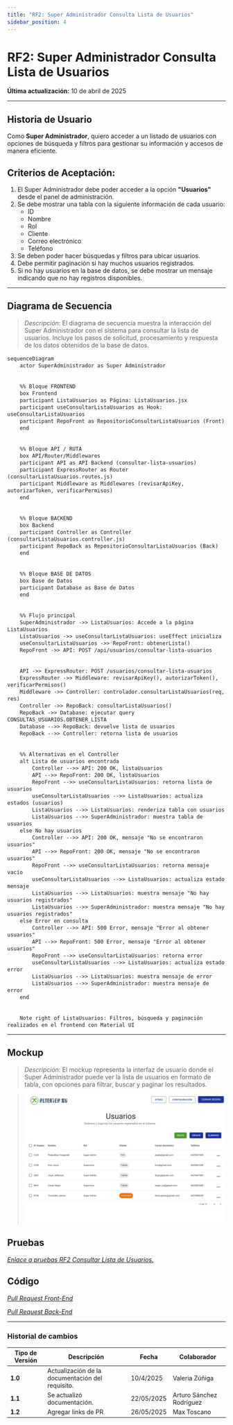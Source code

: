 ```yaml
---
title: "RF2: Super Administrador Consulta Lista de Usuarios"
sidebar_position: 4
---
```


# RF2: Super Administrador Consulta Lista de Usuarios

**Última actualización:** 10 de abril de 2025

---

## Historia de Usuario

Como **Super Administrador**, quiero acceder a un listado de usuarios con opciones de búsqueda y filtros para gestionar su información y accesos de manera eficiente.

## **Criterios de Aceptación:**

1. El Super Administrador debe poder acceder a la opción **"Usuarios"** desde el panel de administración.
2. Se debe mostrar una tabla con la siguiente información de cada usuario:
   - ID
   - Nombre
   - Rol
   - Cliente
   - Correo electrónico
   - Teléfono
3. Se deben poder hacer búsquedas y filtros para ubicar usuarios.
4. Debe permitir paginación si hay muchos usuarios registrados.
5. Si no hay usuarios en la base de datos, se debe mostrar un mensaje indicando que no hay registros disponibles.

---

## **Diagrama de Secuencia**

> _Descripción_: El diagrama de secuencia muestra la interacción del Super Administrador con el sistema para consultar la lista de usuarios. Incluye los pasos de solicitud, procesamiento y respuesta de los datos obtenidos de la base de datos.

```mermaid
sequenceDiagram
    actor SuperAdministrador as Super Administrador


    %% Bloque FRONTEND
    box Frontend
    participant ListaUsuarios as Página: ListaUsuarios.jsx
    participant useConsultarListaUsuarios as Hook: useConsultarListaUsuarios
    participant RepoFront as RepositorioConsultarListaUsuarios (Front)
    end


    %% Bloque API / RUTA
    box API/Router/Middlewares
    participant API as API Backend (consultar-lista-usuarios)
    participant ExpressRouter as Router (consultarListaUsuarios.routes.js)
    participant Middleware as Middlewares (revisarApiKey, autorizarToken, verificarPermisos)
    end


    %% Bloque BACKEND
    box Backend
    participant Controller as Controller (consultarListaUsuarios.controller.js)
    participant RepoBack as RepositorioConsultarListaUsuarios (Back)
    end


    %% Bloque BASE DE DATOS
    box Base de Datos
    participant Database as Base de Datos
    end


    %% Flujo principal
    SuperAdministrador ->> ListaUsuarios: Accede a la página ListaUsuarios
    ListaUsuarios ->> useConsultarListaUsuarios: useEffect inicializa
    useConsultarListaUsuarios ->> RepoFront: obtenerLista()
    RepoFront ->> API: POST /api/usuarios/consultar-lista-usuarios


    API ->> ExpressRouter: POST /usuarios/consultar-lista-usuarios
    ExpressRouter ->> Middleware: revisarApiKey(), autorizarToken(), verificarPermisos()
    Middleware ->> Controller: controlador.consultarListaUsuarios(req, res)
    Controller ->> RepoBack: consultarListaUsuarios()
    RepoBack ->> Database: ejecutar query CONSULTAS_USUARIOS.OBTENER_LISTA
    Database -->> RepoBack: devuelve lista de usuarios
    RepoBack -->> Controller: retorna lista de usuarios


    %% Alternativas en el Controller
    alt Lista de usuarios encontrada
        Controller -->> API: 200 OK, listaUsuarios
        API -->> RepoFront: 200 OK, listaUsuarios
        RepoFront -->> useConsultarListaUsuarios: retorna lista de usuarios
        useConsultarListaUsuarios -->> ListaUsuarios: actualiza estados (usuarios)
        ListaUsuarios -->> ListaUsuarios: renderiza tabla con usuarios
        ListaUsuarios -->> SuperAdministrador: muestra tabla de usuarios
    else No hay usuarios
        Controller -->> API: 200 OK, mensaje "No se encontraron usuarios"
        API -->> RepoFront: 200 OK, mensaje "No se encontraron usuarios"
        RepoFront -->> useConsultarListaUsuarios: retorna mensaje vacío
        useConsultarListaUsuarios -->> ListaUsuarios: actualiza estado mensaje
        ListaUsuarios -->> ListaUsuarios: muestra mensaje "No hay usuarios registrados"
        ListaUsuarios -->> SuperAdministrador: muestra mensaje "No hay usuarios registrados"
    else Error en consulta
        Controller -->> API: 500 Error, mensaje "Error al obtener usuarios"
        API -->> RepoFront: 500 Error, mensaje "Error al obtener usuarios"
        RepoFront -->> useConsultarListaUsuarios: retorna error
        useConsultarListaUsuarios -->> ListaUsuarios: actualiza estado error
        ListaUsuarios -->> ListaUsuarios: muestra mensaje de error
        ListaUsuarios -->> SuperAdministrador: muestra mensaje de error
    end


    Note right of ListaUsuarios: Filtros, búsqueda y paginación realizados en el frontend con Material UI
```

---

## **Mockup**

> _Descripción_: El mockup representa la interfaz de usuario donde el Super Administrador puede ver la lista de usuarios en formato de tabla, con opciones para filtrar, buscar y paginar los resultados.

> ![Interfaz de consultar lista de usuarios](imagenes/RF2CreaUsuario.png)

## **Pruebas**

_<u>[Enlace a pruebas RF2 Consultar Lista de Usuarios.](https://docs.google.com/spreadsheets/d/1NLGwGrGA5PVOEzLaqxa8Ts1D_Ng3QzzqNKWJYUzxD-M/edit?gid=1685718554#gid=1685718554)</u>_

## **Código**

_<u>[Pull Request Front-End](https://github.com/CodeAnd-Co/Frontend-Text-Lines/pull/17)</u>_

_<u>[Pull Request Back-End](https://github.com/CodeAnd-Co/Backend-textiles/pull/24)</u>_

---

### Historial de cambios

| **Tipo de Versión** | **Descripción**                                  | **Fecha**  | **Colaborador**          |
| ------------------- | ------------------------------------------------ | ---------- | ------------------------ |
| **1.0**             | Actualización de la documentación del requisito. | 10/4/2025  | Valeria Zúñiga           |
| **1.1**             | Se actualizó documentación.                      | 22/05/2025 | Arturo Sánchez Rodríguez |
| **1.2**             | Agregar links de PR                              | 26/05/2025 | Max Toscano              |
